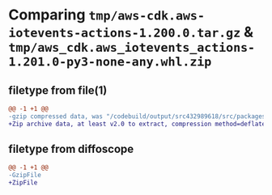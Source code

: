 # Comparing `tmp/aws-cdk.aws-iotevents-actions-1.200.0.tar.gz` & `tmp/aws_cdk.aws_iotevents_actions-1.201.0-py3-none-any.whl.zip`

## filetype from file(1)

```diff
@@ -1 +1 @@
-gzip compressed data, was "/codebuild/output/src432989618/src/packages/@aws-cdk/aws-iotevents-actions/dist/python/aws-cdk.aws-iotevents-actions-1.200.0.ta", last modified: Wed Apr 26 19:56:39 2023, max compression
+Zip archive data, at least v2.0 to extract, compression method=deflate
```

## filetype from diffoscope

```diff
@@ -1 +1 @@
-GzipFile
+ZipFile
```

